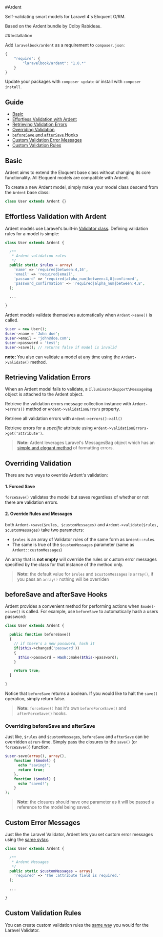 #Ardent

Self-validating smart models for Laravel 4's Eloquent O/RM.

Based on the Ardent bundle by Colby Rabideau.

##Installation


Add `laravelbook/ardent` as a requirement to `composer.json`:

```javascript
{
    "require": {
        "laravelbook/ardent": "1.0.*"
    }
}
```

Update your packages with `composer update` or install with `composer install`.

## Guide

* [Basic](#basic)
* [Effortless Validation with Ardent](#validation)
* [Retrieving Validation Errors](#errors)
* [Overriding Validation](#override)
* [`beforeSave` and `afterSave` Hooks](#beforesave)
* [Custom Validation Error Messages](#messages)
* [Custom Validation Rules](#rules)

<a name="basic"></a>
## Basic

Ardent aims to extend the Eloquent base class without changing its core functionality. All Eloquent models are compatible with Ardent.

To create a new Ardent model, simply make your model class descend from the `Ardent` base class:

```php
class User extends Ardent {}
```

<a name="validation"></a>
## Effortless Validation with Ardent

Ardent models use Laravel's built-in [Validator class](http://doc.laravelbook.com/validation/). Defining validation rules for a model is simple:

```php
class User extends Ardent {

  /**
   * Ardent validation rules
   */
  public static $rules = array(
    'name' => 'required|between:4,16',
    'email' => 'required|email',
	'password' => 'required|alpha_num|between:4,8|confirmed',
	'password_confirmation' => 'required|alpha_num|between:4,8',
  );

  ...

}
```

Ardent models validate themselves automatically when `Ardent->save()` is called.

```php
$user = new User();
$user->name = 'John doe';
$user->email = 'john@doe.com';
$user->password = 'test';
$user->save(); // returns false if model is invalid
```

**note:** You also can validate a model at any time using the `Ardent->validate()` method.

<a name="errors"></a>
## Retrieving Validation Errors

When an Ardent model fails to validate, a `Illuminate\Support\MessageBag` object is attached to the Ardent object.

Retrieve the validation errors message collection instance with `Ardent->errors()` method or `Ardent->validationErrors` property.

Retrieve all validation errors with `Ardent->errors()->all()`

Retrieve errors for a *specific* attribute using `Ardent->validationErrors->get('attribute')`.

> **Note:** Ardent leverages Laravel's MessagesBag object which has an [simple and elegant method](http://doc.laravelbook.com/validation/#working-with-error-messages) of formatting errors.

<a name="overide"></a>
## Overriding Validation

There are two ways to override Ardent's validation:

#### 1. Forced Save
`forceSave()` validates the model but saves regardless of whether or not there are validation errors.

#### 2. Override Rules and Messages
both `Ardent->save($rules, $customMessages)` and `Ardent->validate($rules, $customMessages)` take two parameters:

- `$rules` is an array of Validator rules of the same form as `Ardent::rules`.
- The same is true of the `$customMessages` parameter (same as `Ardent::customMessages`)

An array that is **not empty** will override the rules or custom error messages specified by the class for that instance of the method only.

> **Note:** the default value for `$rules` and `$customMessages` is `array()`, if you pass an `array()` nothing will be overriden

<a name="beforesave"></a>
## beforeSave and afterSave Hooks

Ardent provides a convenient method for performing actions when `$model->save()` is called. For example, use `beforeSave` to automatically hash a users password:

```php
class User extends Ardent {

  public function beforeSave()
  {
    // if there's a new password, hash it
    if($this->changed('password'))
    {
      $this->password = Hash::make($this->password);
    }

    return true;
  }

}
```

Notice that `beforeSave` returns a boolean. If you would like to halt the `save()` operation, simply return false.

> **Note:** `forceSave()` has it's own `beforeForceSave()` and `afterForceSave()` hooks.

### Overriding beforeSave and afterSave

Just like, `$rules` and `$customMessages`, `beforeSave` and `afterSave` can be overridden at run-time. Simply pass the closures to the `save()` (or `forceSave()`) function.

```php
$user-save(array(), array(), 
	function ($model) {
	  echo "saving!";
	  return true;
	},
	function ($model) {
	  echo "saved!";
	}
);
```
> **Note:** the closures should have one parameter as it will be passed a reference to the model being saved.

<a name="messages"></a>
## Custom Error Messages

Just like the Laravel Validator, Ardent lets you set custom error messages using the [same sytax](http://doc.laravelbook.com/validation/#custom-error-messages).

```php
class User extends Ardent {

  /**
   * Ardent Messages
   */
  public static $customMessages = array(
    'required' => 'The :attribute field is required.'
  );

  ...

}
```

<a name="rules"></a>
## Custom Validation Rules

You can create custom validation rules the [same way](http://doc.laravelbook.com/validation/#custom-validation-rules) you would for the Laravel Validator.
